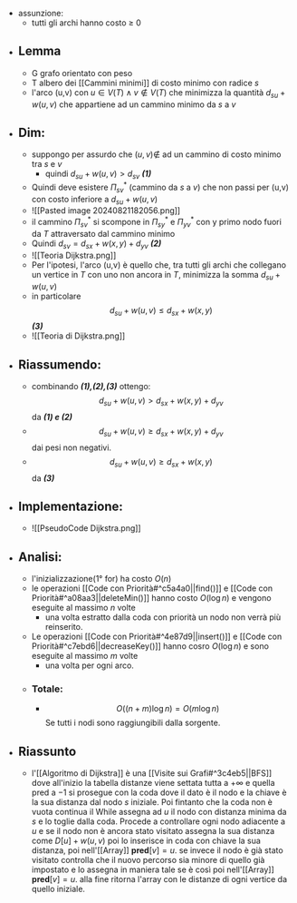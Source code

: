 - assunzione:
	- tutti gli archi hanno costo $\geq$ 0
- ## Lemma
	- G grafo orientato con peso 
	- T albero dei [[Cammini minimi]] di costo minimo con radice _s_
	- l'arco (u,v) con $u\in V(T) \wedge v \notin V(T)$ che minimizza la quantità $d_{su}+w(u,v)$ che appartiene ad un cammino minimo da _s_ a _v_
- ## Dim:
	- suppongo per assurdo che $(u,v)\not \in$ ad un cammino di costo minimo tra _s_ e _v_ 
		- quindi $d_{su}+w(u,v)>d_{sv}$ ___(1)___
	- Quindi deve esistere $\Pi_{sv}^*$ (cammino da _s_ a _v_) che non passi per (u,v) con costo inferiore a $d_{su}+w(u,v)$
	- ![[Pasted image 20240821182056.png]]
	- il cammino $\Pi_{sv}^*$ si scompone in $\Pi_{sy}^*$ e $\Pi_{yv}^*$ con y primo nodo fuori da _T_ attraversato dal cammino minimo 
	- Quindi $d_{sv}=d_{sx}+w(x,y)+d_{yv}$ ___(2)___
	- ![[Teoria Dijkstra.png]]
	- Per l'ipotesi, l'arco (u,v) è quello che, tra tutti gli archi che collegano un vertice in _T_ con uno non ancora in _T_, minimizza la somma $d_{su}+w(u,v)$
	- in particolare $$d_{su}+w(u,v)\leq d_{sx}+w(x,y)$$___(3)___
	- ![[Teoria di Dijkstra.png]]
- ## Riassumendo:
	- combinando ___(1),(2),(3)___ ottengo: $$d_{su}+w(u,v)> d_{sx}+w(x,y)+d_{yv}$$da ___(1) e (2)___ 
	- $$d_{su}+w(u,v)\geq d_{sx}+w(x,y)+d_{yv}$$dai pesi non negativi.
	- $$d_{su}+w(u,v)\geq d_{sx}+w(x,y)$$da ___(3)___
- ## Implementazione:
	- ![[PseudoCode Dijkstra.png]]
- ## Analisi:
	- l'inizializzazione(1° for) ha costo $O(n)$ 
	- le operazioni [[Code con Priorità#^c5a4a0||find()]] e [[Code con Priorità#^a08aa3||deleteMin()]] hanno costo $O(\log n)$ e vengono eseguite al massimo _n_ volte
		- una volta estratto dalla coda con priorità un nodo non verrà più reinserito.
	- Le operazioni [[Code con Priorità#^4e87d9||insert()]] e [[Code con Priorità#^c7ebd6||decreaseKey()]] hanno cosro $O(\log n)$ e sono eseguite al massimo _m_ volte 
		- una volta per ogni arco.
	- ### Totale:
		- $$O((n+m)\log n)=O(m\log n)$$Se tutti i nodi sono raggiungibili dalla sorgente.
- ## Riassunto 
	- l'[[Algoritmo di Dijkstra]] è una [[Visite sui Grafi#^3c4eb5||BFS]] dove all'inizio la tabella distanze viene settata tutta a $+\infty$ e quella pred a $-1$ si prosegue con la coda dove il dato è il nodo e la chiave è la sua distanza dal nodo _s_ iniziale. Poi fintanto che la coda non è vuota continua il While assegna ad _u_ il nodo con distanza minima da _s_ e lo toglie dalla coda. Procede a controllare ogni nodo adiacente a _u_ e se il nodo non è ancora stato visitato assegna la sua distanza come $D[u]+w(u, v)$ poi lo inserisce in coda con chiave la sua distanza, poi nell'[[Array]] $\mathbf{pred}[v]=u$. se invece il nodo è già stato visitato controlla che  il nuovo percorso sia minore di quello già impostato e lo assegna in maniera tale se è così  poi nell'[[Array]] $\mathbf{pred}[v]=u$. alla fine ritorna l'array con le distanze di ogni vertice da quello iniziale. 